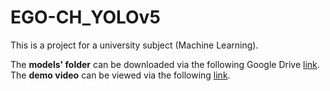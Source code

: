 # EGO-CH_YOLOv5
 
This is a project for a university subject (Machine Learning).

The **models' folder** can be downloaded via the following Google Drive [link](https://drive.google.com/file/d/1pU-v8XTwU8DCGeh74Iuu5z3ldPYfONsW/view?usp=sharing).\
The **demo video** can be viewed via the following [link](https://drive.google.com/file/d/1wMp-dcXQk-Ox_XaCWhIafwE1swv4gxhl/view?usp=sharing).
